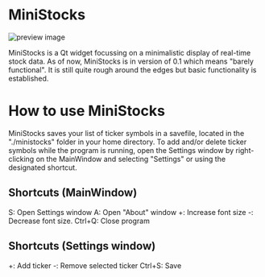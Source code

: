 # MiniStocks

![preview image](https://i.imgur.com/8aCoIzE.png)

MiniStocks is a Qt widget focussing on a minimalistic display of real-time stock data.
As of now, MiniStocks is in version of 0.1 which means "barely functional". It is still quite rough around the edges but basic functionality is established.

# How to use MiniStocks

MiniStocks saves your list of ticker symbols in a savefile, located in the "./ministocks" folder in your home directory. To add and/or delete ticker symbols while the program is running, open the Settings window by right-clicking on the MainWindow and selecting "Settings" or using the designated shortcut.

## Shortcuts (MainWindow)

S: Open Settings window
A: Open "About" window
+: Increase font size
-: Decrease font size.
Ctrl+Q: Close program

## Shortcuts (Settings window)
+: Add ticker
-: Remove selected ticker 
Ctrl+S: Save 
